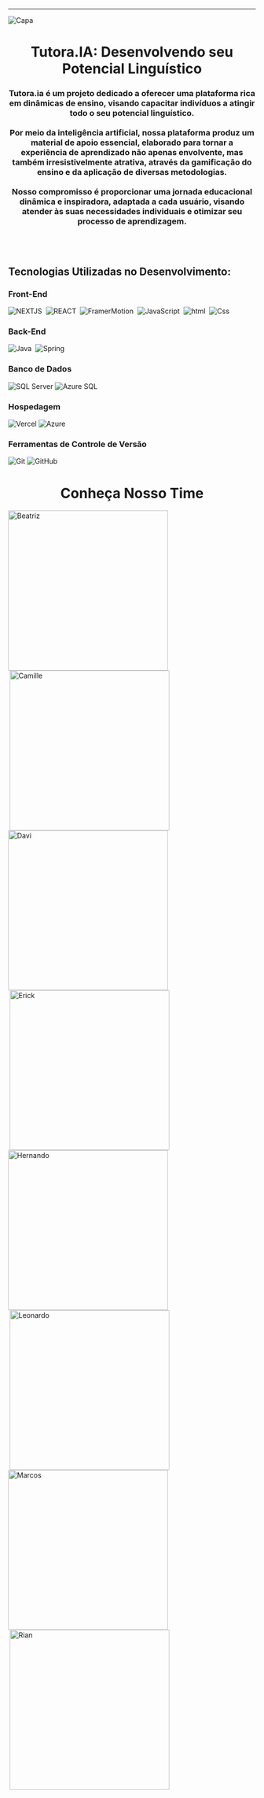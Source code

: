 ---
![Capa](https://github.com/Tutora-ia/.github/assets/144457305/22d5ab63-a95a-460f-bfd2-38ef06dba002)
<h1 align="center">Tutora.IA: Desenvolvendo seu Potencial Linguístico</h1>
<h3 align="center">Tutora.ia é um projeto dedicado a oferecer uma plataforma rica em dinâmicas de ensino, visando capacitar indivíduos a atingir todo o seu potencial linguístico.<br><br> Por meio da inteligência artificial, nossa plataforma produz um material de apoio essencial, elaborado para tornar a experiência de aprendizado não apenas envolvente, mas também irresistivelmente atrativa, através da gamificação do ensino e da aplicação de diversas metodologias.<br><br> Nosso compromisso é proporcionar uma jornada educacional dinâmica e inspiradora, adaptada a cada usuário, visando atender às suas necessidades individuais e otimizar seu processo de aprendizagem.</h3>
<br><br>

## Tecnologias Utilizadas no Desenvolvimento:
### Front-End
![NEXTJS](https://img.shields.io/badge/NEXT.JS-000?style=for-the-badge&logo=next.js&logoColor=FFFFFF)&nbsp;
![REACT](https://img.shields.io/badge/REACT-000000?style=for-the-badge&logo=react&logoColor=61DAFB)&nbsp;
![FramerMotion](https://img.shields.io/badge/Framer%20Motion-000?style=for-the-badge&logo=framer&logoColor=bb4b96)&nbsp;
![JavaScript](https://img.shields.io/badge/JavaScript-000?style=for-the-badge&logo=javascript&logoColor=f7df1e)&nbsp;
![html](https://img.shields.io/badge/HTML-000000?style=for-the-badge&logo=html5&logoColor=E34F26)&nbsp;
![Css](https://img.shields.io/badge/CSS-000000?style=for-the-badge&logo=css3&logoColor=1572B6)&nbsp;

### Back-End
![Java](https://img.shields.io/badge/Java-000000?style=for-the-badge&logo=openjdk&logoColor=e82d2f)&nbsp;
![Spring](https://img.shields.io/badge/Spring-000?style=for-the-badge&logo=spring&logoColor=6db33f)&nbsp;

### Banco de Dados
![SQL Server](https://img.shields.io/badge/Microsoft%20SQL%20Server-000?style=for-the-badge&logo=microsoft%20sql%20server&logoColor=CC2927)
![Azure SQL](https://img.shields.io/badge/AZURE%20SQL-000?style=for-the-badge&logo=microsoft%20sql%20server&logoColor=2cabdf)

### Hospedagem
![Vercel](https://img.shields.io/badge/Vercel-000000?style=for-the-badge&logo=vercel&logoColor=white)
![Azure](https://img.shields.io/badge/Microsoft_Azure-000?style=for-the-badge&logo=microsoft-azure&logoColor=0e6bde)&nbsp;

### Ferramentas de Controle de Versão
![Git](https://img.shields.io/badge/GIT-000000?style=for-the-badge&logo=git&logoColor=F05032)
![GitHub](https://img.shields.io/badge/GITHUB-000000?style=for-the-badge&logo=github&logoColor=FFFFFF)


<h1 align="center">Conheça Nosso Time</h1>
<a href="https://www.linkedin.com/in/beatriz-kailane-3513b5248" target="_blank" style="display: inline-block; text-decoration: none;">
    <img src="https://github.com/Tutora-ia/.github/assets/144457305/e47bcfa3-c300-409a-aa1f-8db7baad7a69" alt="Beatriz" style="display: block; width: 325px; height: auto; margin-right: 20px;" align="left">
</a>
<a href="https://www.linkedin.com/in/camille-alves-cruz-42a229288" target="_blank" style="display: inline-block; text-decoration: none;">
    <img src="https://github.com/Tutora-ia/.github/assets/144457305/1c459a91-9af9-4303-b1b0-e4404dfe311a" alt="Camille" style="display: block; width: 325px; height: auto; margin-right: 20px;" align="right">
</a>
<a href="https://www.linkedin.com/in/davirsouza" target="_blank" style="display: inline-block; text-decoration: none;">
    <img src="https://github.com/Tutora-ia/.github/assets/144457305/a54fa882-0da7-4c24-b7d2-d3b3095545bf" alt="Davi" style="display: block; width: 325px; height: auto; margin-right: 20px;" align="left">
</a>
<a href="https://www.linkedin.com/in/erick-badar%C3%B3-3849aa215/" target="_blank" style="display: inline-block; text-decoration: none;">
    <img src="https://github.com/Tutora-ia/.github/assets/144457305/5dea8590-9d5c-45c2-9c0a-dde0e7b744f1" alt="Erick" style="display: block; width: 325px; height: auto; margin-right: 20px;" align="right">
</a>
<a href="https://www.linkedin.com/in/hernando-silva-27400b203/" target="_blank" style="display: inline-block; text-decoration: none;">
    <img src="https://github.com/Tutora-ia/.github/assets/144457305/f73b6189-1da7-46d1-a306-e548338c0783" alt="Hernando" style="display: block; width: 325px; height: auto; margin-right: 20px;" align="left">
</a>
<a href="https://www.linkedin.com/in/leonardo-sardinha/" target="_blank" style="display: inline-block; text-decoration: none;">
    <img src="https://github.com/Tutora-ia/.github/assets/144457305/794accc0-85ba-4fe8-974d-d5b78261b3b8" alt="Leonardo" style="display: block; width: 325px; height: auto; margin-right: 20px;" align="right">
</a>
<a href="https://www.linkedin.com/in/marcos-sena2612/" target="_blank" style="display: inline-block; text-decoration: none;">
    <img src="https://github.com/Tutora-ia/.github/assets/144457305/7f769c3c-f9fe-4717-b1eb-b32df7c95eae" alt="Marcos" style="display: block; width: 325px; height: auto; margin-right: 20px;" align="left">
</a>
<a href="https://www.linkedin.com/in/rian-alves-cadamuro-73848a1b4/" target="_blank" style="display: inline-block; text-decoration: none;">
    <img src="https://github.com/Tutora-ia/.github/assets/144457305/16985f7f-4714-45ba-a382-a119092dd1d2" alt="Rian" style="display: block; width: 325px; height: auto; margin-right: 20px;" align="right">
</a>
